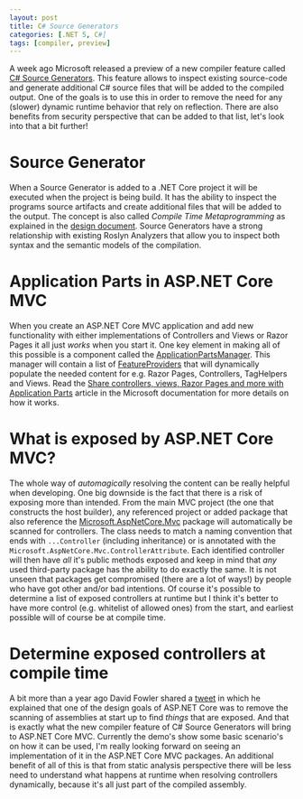 ```yaml
---
layout: post
title: C# Source Generators
categories: [.NET 5, C#]
tags: [compiler, preview]
---
```


A week ago Microsoft released a preview of a new compiler feature called [C# Source Generators](https://devblogs.microsoft.com/dotnet/introducing-c-source-generators/). This feature allows to inspect existing source-code and generate additional C# source files that will be added to the compiled output. One of the goals is to use this in order to remove the need for any (slower) dynamic runtime behavior that rely on reflection. There are also benefits from security perspective that can be added to that list, let's look into that a bit further! 

# Source Generator

When a Source Generator is added to a .NET Core project it will be executed when the project is being build. It has the ability to inspect the programs source artifacts and create additional files that will be added to the output. The concept is also called _Compile Time Metaprogramming_ as explained in the [design document](https://github.com/dotnet/roslyn/blob/master/docs/features/source-generators.md). Source Generators have a strong relationship with existing Roslyn Analyzers that allow you to inspect both syntax and the semantic models of the compilation. 

# Application Parts in ASP.NET Core MVC

When you create an ASP.NET Core MVC application and add new functionality with either implementations of Controllers and Views or Razor Pages it all just _works_ when you start it. One key element in making all of this possible is a component called the [ApplicationPartsManager](https://docs.microsoft.com/en-us/dotnet/api/microsoft.aspnetcore.mvc.applicationparts.applicationpartmanager). This manager will contain a list of [FeatureProviders](https://docs.microsoft.com/en-us/dotnet/api/microsoft.aspnetcore.mvc.applicationparts.iapplicationfeatureprovider) that will dynamically populate the needed content for e.g. Razor Pages, Controllers, TagHelpers and Views. Read the [Share controllers, views, Razor Pages and more with Application Parts](https://docs.microsoft.com/en-us/aspnet/core/mvc/advanced/app-parts) article in the Microsoft documentation for more details on how it works. 

# What is exposed by ASP.NET Core MVC?

The whole way of _automagically_ resolving the content can be really helpful when developing. One big downside is the fact that there is a risk of exposing more than intended. From the main MVC project (the one that constructs the host builder), any referenced project or added package that also reference the [Microsoft.AspNetCore.Mvc](https://www.nuget.org/packages/microsoft.aspnetcore.mvc) package will automatically be scanned for controllers. The class needs to match a naming convention that ends with `...Controller` (including inheritance) or is annotated with the `Microsoft.AspNetCore.Mvc.ControllerAttribute`. Each identified controller will then have _all_ it's public methods exposed and keep in mind that _any_ used third-party package has the ability to do exactly the same. It is not unseen that packages get compromised (there are a lot of ways!) by people who have got other and/or bad intentions. Of course it's possible to determine a list of exposed controllers at runtime but I think it's better to have more control (e.g. whitelist of allowed ones) from the start, and earliest possible will of course be at compile time. 

# Determine exposed controllers at compile time

A bit more than a year ago David Fowler shared a [tweet](https://twitter.com/davidfowl/status/1123777569621409793) in which he explained that one of the design goals of ASP.NET Core was to remove the scanning of assemblies at start up to find _things_ that are exposed. And that is exactly what the new compiler feature of C# Source Generators will bring to ASP.NET Core MVC. Currently the demo's show some basic scenario's on how it can be used, I'm really looking forward on seeing an implementation of it in the ASP.NET Core MVC packages. An additional benefit of all of this is that from static analysis perspective there will be less need to understand what happens at runtime when resolving controllers dynamically, because it's all just part of the compiled assembly.
